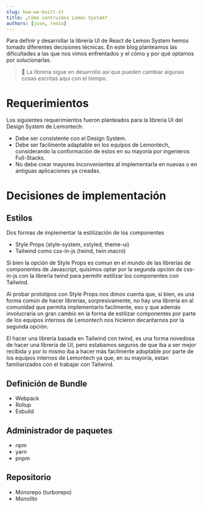 ```yaml
---
slug: how-we-built-it
title: ¿Cómo contruimos Lemon System?
authors: [jose, renzo]
---
```


Para definir y desarrollar la librería UI de React de Lemon System hemos tomado diferentes decisiones técnicas. En este blog planteamos las dificultades a las que nos vimos enfrentados y el cómo y por qué optamos por solucionarlas.

<!--truncate-->

> 🚧 La librería sigue en desarrollo así que pueden cambiar algunas cosas escritas aquí con el tiempo.


# Requerimientos

Los siguientes requerimientos fueron planteados para la librería UI del Design System de Lemontech:

- Debe ser consistente con el Design System.
- Debe ser facilmente adaptable en los equipos de Lemontech, considerando la conformación de estos en su mayoría por ingenieros Full-Stacks.
- No debe crear mayores inconvenientes al implementarla en nuevas o en antiguas aplicaciones ya creadas.

# Decisiones de implementación 

## Estilos

Dos formas de implementar la estilización de los componentes

- Style Props (style-system, xstyled, theme-ui)
- Tailwind como css-in-js (twind, twin.macro)

Si bien la opción de Style Props es comun en el mundo de las librerías de componentes de Javascript, quisimos optar por la segunda opción de css-in-js con la librería twind para permitir estilizar los componentes con Tailwind. 

Al probar prototipos con Style Props nos dimos cuenta que, si bien, es una forma común de hacer librerías, sorpresivamente, no hay una librería en al comunidad que permita implementarlo facilmente, eso y que además involucraría un gran cambio en la forma de estilizar componentes por parte de los equipos internos de Lemontech nos hicieron decantarnos por la segunda opción.

El hacer una librería basada en Tailwind con twind, es una forma novedosa de hacer una librería de UI, pero estabamos seguros de que iba a ser mejor recibida y por lo mismo iba a hacer más facilmente adoptable por parte de los equipos internos de Lemontech ya que, en su mayoría, estan familiarizados con el trabajar con Tailwind.


## Definición de Bundle

- Webpack
- Rollup
- Esbuild

## Administrador de paquetes

- npm
- yarn
- pnpm

## Repositorio

- Monorepo (turborepo)
- Monolito
